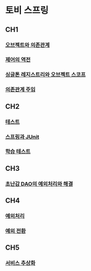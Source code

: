 # 토비 스프링
## CH1
### [오브젝트와 의존관계](https://brightmango.tistory.com/entry/%ED%86%A0%EB%B9%84-%EC%8A%A4%ED%94%84%EB%A7%81-Ch1-%EC%98%A4%EB%B8%8C%EC%A0%9D%ED%8A%B8%EC%99%80-%EC%9D%98%EC%A1%B4%EA%B4%80%EA%B3%84)
### [제어의 역전](https://brightmango.tistory.com/entry/%ED%86%A0%EB%B9%84-%EC%8A%A4%ED%94%84%EB%A7%81-Ch1-2-%EC%A0%9C%EC%96%B4%EC%9D%98-%EC%97%AD%EC%A0%84)
### [싱글톤 레지스트리와 오브젝트 스코프](https://brightmango.tistory.com/entry/%ED%86%A0%EB%B9%84-%EC%8A%A4%ED%94%84%EB%A7%81-Ch1-3-%EC%8B%B1%EA%B8%80%ED%86%A4-%EB%A0%88%EC%A7%80%EC%8A%A4%ED%8A%B8%EB%A6%AC%EC%99%80-%EC%98%A4%EB%B8%8C%EC%A0%9D%ED%8A%B8-%EC%8A%A4%EC%BD%94%ED%94%84)
### [의존관계 주입](https://brightmango.tistory.com/entry/%ED%86%A0%EB%B9%84-%EC%8A%A4%ED%94%84%EB%A7%81-%EC%9D%98%EC%A1%B4%EA%B4%80%EA%B3%84-%EC%A3%BC%EC%9E%85DI)

## CH2
### [테스트](https://brightmango.tistory.com/entry/%ED%86%A0%EB%B9%84-%EC%8A%A4%ED%94%84%EB%A7%81-CH2-1-%ED%85%8C%EC%8A%A4%ED%8A%B8)
### [스프링과 JUnit](https://brightmango.tistory.com/entry/%ED%86%A0%EB%B9%84-%EC%8A%A4%ED%94%84%EB%A7%81-%EC%8A%A4%ED%94%84%EB%A7%81%EA%B3%BC-JUnit)
### [학습 테스트](https://brightmango.tistory.com/entry/%ED%86%A0%EB%B9%84-%EC%8A%A4%ED%94%84%EB%A7%81-%ED%95%99%EC%8A%B5-%ED%85%8C%EC%8A%A4%ED%8A%B8)

## CH3
### [초난감 DAO의 예외처리와 해결](https://brightmango.tistory.com/entry/%ED%86%A0%EB%B9%84-%EC%8A%A4%ED%94%84%EB%A7%81-%EC%B4%88%EB%82%9C%EA%B0%90-DAO%EC%9D%98-%EC%98%88%EC%99%B8%EC%B2%98%EB%A6%AC%EC%99%80-%ED%95%B4%EA%B2%B0-1)

## CH4
### [예외처리](https://brightmango.tistory.com/entry/%ED%86%A0%EB%B9%84-%EC%8A%A4%ED%94%84%EB%A7%81-%EC%98%88%EC%99%B8%EC%B2%98%EB%A6%AC)
### [예외 전환](https://brightmango.tistory.com/entry/%ED%86%A0%EB%B9%84-%EC%8A%A4%ED%94%84%EB%A7%81-CH4-2-%EC%98%88%EC%99%B8-%EC%A0%84%ED%99%98)

## CH5
### [서비스 추상화](https://brightmango.tistory.com/entry/%ED%86%A0%EB%B9%84-%EC%8A%A4%ED%94%84%EB%A7%81-%EC%84%9C%EB%B9%84%EC%8A%A4-%EC%B6%94%EC%83%81%ED%99%94)
